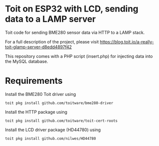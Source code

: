 # Toit on ESP32 with LCD, sending data to a LAMP server
Toit code for sending BME280 sensor data via HTTP to a LAMP stack.

For a full description of the project, please visit
https://blog.toit.io/a-really-toit-glamp-server-d8edd4897f42

This repository comes with a PHP script (insert.php) for injecting data into the MySQL database.

# Requirements
Install the BME280 Toit driver using
```
toit pkg install github.com/toitware/bme280-driver
```
Install the HTTP package using
```
toit pkg install github.com/toitware/toit-cert-roots
```
Install the LCD driver package (HD44780) using
```
toit pkg install github.com/nilwes/HD44780
```

